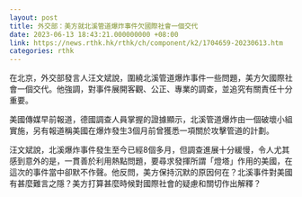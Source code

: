 ```yaml
---
layout: post
title: 外交部：美方就北溪管道爆炸事件欠國際社會一個交代
date: 2023-06-13 18:43:21.000000000 +08:00
link: https://news.rthk.hk/rthk/ch/component/k2/1704659-20230613.htm
categories: rthk
---
```


在北京，外交部發言人汪文斌說，圍繞北溪管道爆炸事件一些問題，美方欠國際社會一個交代。他強調，對事件展開客觀、公正、專業的調查，並追究有關責任十分重要。

美國傳媒早前報道，德國調查人員掌握的證據顯示，北溪管道爆炸由一個破壞小組實施，另有報道稱美國在爆炸發生3個月前曾獲悉一項關於攻擊管道的計劃。

汪文斌說，北溪爆炸事件發生至今已經8個多月，但調查進展十分緩慢，令人尤其感到意外的是，一貫善於利用熱點問題，要尋求發揮所謂「燈塔」作用的美國，在這次的事件當中卻默不作聲。他反問，美方保持沉默的原因何在？北溪事件對美國有甚麼難言之隱？美方打算甚麼時候對國際社會的疑慮和關切作出解釋？
